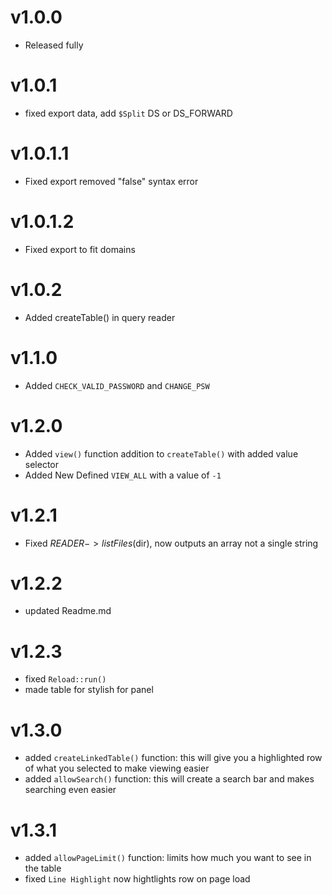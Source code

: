 # v1.0.0

- Released fully

# v1.0.1

- fixed export data, add `$Split` DS or DS_FORWARD

# v1.0.1.1

- Fixed export removed "false" syntax error

# v1.0.1.2

- Fixed export to fit domains

# v1.0.2

- Added createTable() in query reader

# v1.1.0

- Added `CHECK_VALID_PASSWORD` and `CHANGE_PSW`

# v1.2.0

- Added `view()` function addition to `createTable()` with added value selector
- Added New Defined `VIEW_ALL` with a value of `-1`

# v1.2.1

- Fixed $READER->listFiles($dir), now outputs an array not a single string

# v1.2.2

- updated Readme.md

# v1.2.3

- fixed `Reload::run()`
- made table for stylish for panel

# v1.3.0

- added `createLinkedTable()` function: this will give you a highlighted row of what you selected to make viewing easier
- added `allowSearch()` function: this will create a search bar and makes searching even easier

# v1.3.1

- added `allowPageLimit()` function: limits how much you want to see in the table
- fixed `Line Highlight` now hightlights row on page load 
